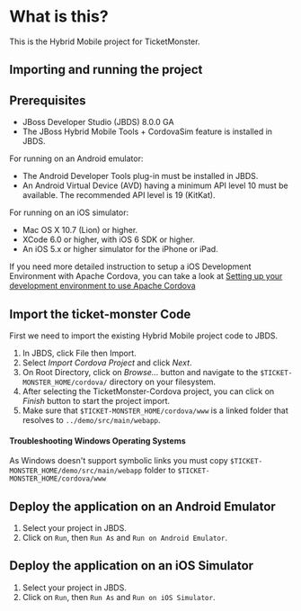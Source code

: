 # What is this?

This is the Hybrid Mobile project for TicketMonster.

## Importing and running the project

Prerequisites
-------------

* JBoss Developer Studio (JBDS) 8.0.0 GA
* The JBoss Hybrid Mobile Tools + CordovaSim feature is installed in JBDS.

For running on an Android emulator:

* The Android Developer Tools plug-in must be installed in JBDS.
* An Android Virtual Device (AVD) having a minimum API level 10 must be available. The recommended API level is 19 (KitKat).

For running on an iOS simulator:

* Mac OS X 10.7 (Lion) or higher.
* XCode 6.0 or higher, with iOS 6 SDK or higher.
* An iOS 5.x or higher simulator for the iPhone or iPad.

If you need more detailed instruction to setup a iOS Development Environment with Apache Cordova, you can take a look at [Setting up your development environment to use Apache Cordova](http://aerogear.org/docs/guides/CordovaSetup/)

Import the ticket-monster Code
------------------------------

First we need to import the existing Hybrid Mobile project code to JBDS.

1. In JBDS, click File then Import.
2. Select *Import Cordova Project* and click *Next*.
3. On Root Directory, click on *Browse...* button and navigate to the `$TICKET-MONSTER_HOME/cordova/` directory on your filesystem.
4. After selecting the TicketMonster-Cordova project, you can click on *Finish* button to start the project import.
5. Make sure that `$TICKET-MONSTER_HOME/cordova/www` is a linked folder that resolves to `../demo/src/main/webapp`.

#### Troubleshooting Windows Operating Systems

As Windows doesn't support symbolic links you must copy `$TICKET-MONSTER_HOME/demo/src/main/webapp` folder to `$TICKET-MONSTER_HOME/cordova/www`


Deploy the application on an Android Emulator
--------------------------------------------

1. Select your project in JBDS.
2. Click on `Run`, then `Run As` and `Run on Android Emulator`.


Deploy the application on an iOS Simulator
--------------------------------------------

1. Select your project in JBDS.
2. Click on `Run`, then `Run As` and `Run on iOS Simulator`.

